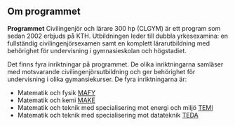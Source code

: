 ## Om programmet

<b>Programmet</b> Civilingenjör och lärare 300 hp (CLGYM) är ett program som sedan 2002 erbjuds på KTH. Utbildningen leder till dubbla yrkesexamina: en fullständig civilingenjörsexamen samt en komplett lärarutbildning med behörighet för undervisning i gymnasieskolan och högstadiet.

Det finns fyra inriktningar på programmet. De olika inriktningarna samläser med motsvarande civilingenjörsutbildning och ger behörighet för undervisning i olika gymansiekurser. De fyra inriktningarna är:

- Matematik och fysik [MAFY](/om-oss#mafy)
- Matematik och kemi [MAKE](/om-oss#make)
- Matematik och teknik med specialisering mot energi och miljö [TEMI](/om-oss#temi)
- Matematik och teknik med specialisering mot datateknik [TEDA](/om-oss#teda)
